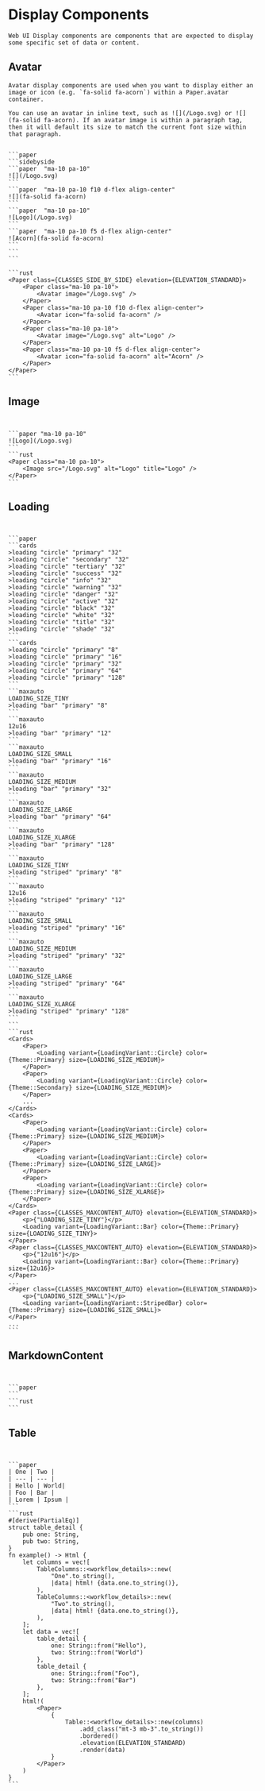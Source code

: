 # Display Components

```section
Web UI Display components are components that are expected to display some specific set of data or content.
```

## Avatar

```section
Avatar display components are used when you want to display either an image or icon (e.g. `fa-solid fa-acorn`) within a Paper.avatar container.

You can use an avatar in inline text, such as ![](/Logo.svg) or ![](fa-solid fa-acorn). If an avatar image is within a paragraph tag, then it will default its size to match the current font size within that paragraph.
```

````sidebyside

```paper
```sidebyside
```paper  "ma-10 pa-10"
![](/Logo.svg)
```
```paper  "ma-10 pa-10 f10 d-flex align-center"
![](fa-solid fa-acorn)
```
```paper  "ma-10 pa-10"
![Logo](/Logo.svg)
```
```paper  "ma-10 pa-10 f5 d-flex align-center"
![Acorn](fa-solid fa-acorn)
```
```
```

```rust
<Paper class={CLASSES_SIDE_BY_SIDE} elevation={ELEVATION_STANDARD}>
	<Paper class="ma-10 pa-10">
		<Avatar image="/Logo.svg" />
	</Paper>
	<Paper class="ma-10 pa-10 f10 d-flex align-center">
		<Avatar icon="fa-solid fa-acorn" />
	</Paper>
	<Paper class="ma-10 pa-10">
		<Avatar image="/Logo.svg" alt="Logo" />
	</Paper>
	<Paper class="ma-10 pa-10 f5 d-flex align-center">
		<Avatar icon="fa-solid fa-acorn" alt="Acorn" />
	</Paper>
</Paper>
```
````

## Image

```section

```

````sidebyside

```paper "ma-10 pa-10"
![Logo](/Logo.svg)
```
```rust
<Paper class="ma-10 pa-10">
	<Image src="/Logo.svg" alt="Logo" title="Logo" />
</Paper>
```
````

## Loading

```section
```

````sidebyside

```paper
```cards
>loading "circle" "primary" "32"
>loading "circle" "secondary" "32"
>loading "circle" "tertiary" "32"
>loading "circle" "success" "32"
>loading "circle" "info" "32"
>loading "circle" "warning" "32"
>loading "circle" "danger" "32"
>loading "circle" "active" "32"
>loading "circle" "black" "32"
>loading "circle" "white" "32"
>loading "circle" "title" "32"
>loading "circle" "shade" "32"
```
```cards
>loading "circle" "primary" "8"
>loading "circle" "primary" "16"
>loading "circle" "primary" "32"
>loading "circle" "primary" "64"
>loading "circle" "primary" "128"
```
```maxauto
LOADING_SIZE_TINY
>loading "bar" "primary" "8"
```
```maxauto
12u16
>loading "bar" "primary" "12"
```
```maxauto
LOADING_SIZE_SMALL
>loading "bar" "primary" "16"
```
```maxauto
LOADING_SIZE_MEDIUM
>loading "bar" "primary" "32"
```
```maxauto
LOADING_SIZE_LARGE
>loading "bar" "primary" "64"
```
```maxauto
LOADING_SIZE_XLARGE
>loading "bar" "primary" "128"
```
```maxauto
LOADING_SIZE_TINY
>loading "striped" "primary" "8"
```
```maxauto
12u16
>loading "striped" "primary" "12"
```
```maxauto
LOADING_SIZE_SMALL
>loading "striped" "primary" "16"
```
```maxauto
LOADING_SIZE_MEDIUM
>loading "striped" "primary" "32"
```
```maxauto
LOADING_SIZE_LARGE
>loading "striped" "primary" "64"
```
```maxauto
LOADING_SIZE_XLARGE
>loading "striped" "primary" "128"
```
```
```rust
<Cards>
	<Paper>
		<Loading variant={LoadingVariant::Circle} color={Theme::Primary} size={LOADING_SIZE_MEDIUM}>
	</Paper>
	<Paper>
		<Loading variant={LoadingVariant::Circle} color={Theme::Secondary} size={LOADING_SIZE_MEDIUM}>
	</Paper>
	...
</Cards>
<Cards>
	<Paper>
		<Loading variant={LoadingVariant::Circle} color={Theme::Primary} size={LOADING_SIZE_MEDIUM}>
	</Paper>
	<Paper>
		<Loading variant={LoadingVariant::Circle} color={Theme::Primary} size={LOADING_SIZE_LARGE}>
	</Paper>
	<Paper>
		<Loading variant={LoadingVariant::Circle} color={Theme::Primary} size={LOADING_SIZE_XLARGE}>
	</Paper>
</Cards>
<Paper class={CLASSES_MAXCONTENT_AUTO} elevation={ELEVATION_STANDARD}>
	<p>{"LOADING_SIZE_TINY"}</p>
	<Loading variant={LoadingVariant::Bar} color={Theme::Primary} size={LOADING_SIZE_TINY}>
</Paper>
<Paper class={CLASSES_MAXCONTENT_AUTO} elevation={ELEVATION_STANDARD}>
	<p>{"12u16"}</p>
	<Loading variant={LoadingVariant::Bar} color={Theme::Primary} size={12u16}>
</Paper>
...
<Paper class={CLASSES_MAXCONTENT_AUTO} elevation={ELEVATION_STANDARD}>
	<p>{"LOADING_SIZE_SMALL"}</p>
	<Loading variant={LoadingVariant::StripedBar} color={Theme::Primary} size={LOADING_SIZE_SMALL}>
</Paper>
...
```
````

## MarkdownContent

```section

```

````sidebyside

```paper
```
```rust
```

````

## Table

```section

```

````sidebyside

```paper
| One | Two |
| --- | --- |
| Hello | World|
| Foo | Bar |
| Lorem | Ipsum |
```
```rust
#[derive(PartialEq)]
struct table_detail {
	pub one: String,
	pub two: String,
}
fn example() -> Html {
	let columns = vec![
		TableColumns::<workflow_details>::new(
            "One".to_string(),
            |data| html! {data.one.to_string()},
        ),
		TableColumns::<workflow_details>::new(
            "Two".to_string(),
            |data| html! {data.one.to_string()},
        ),
	];
	let data = vec![
		table_detail {
			one: String::from("Hello"),
			two: String::from("World")
		},
		table_detail {
			one: String::from("Foo"),
			two: String::from("Bar")
		},
	];
	html!(
		<Paper>
			{
				Table::<workflow_details>::new(columns)
					.add_class("mt-3 mb-3".to_string())
					.bordered()
					.elevation(ELEVATION_STANDARD)
					.render(data)
			}
		</Paper>
	)
}
```

````
